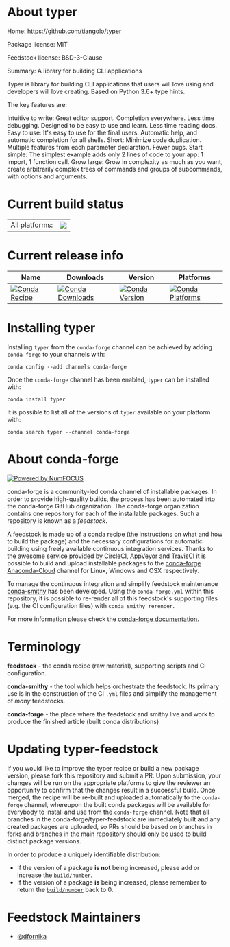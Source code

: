 About typer
===========

Home: https://github.com/tiangolo/typer

Package license: MIT

Feedstock license: BSD-3-Clause

Summary: A library for building CLI applications 

Typer is library for building CLI applications that users will love using and developers will love creating. Based on Python 3.6+ type hints.

The key features are:

Intuitive to write: Great editor support. Completion everywhere. Less time debugging. Designed to be easy to use and learn. Less time reading docs.
Easy to use: It's easy to use for the final users. Automatic help, and automatic completion for all shells.
Short: Minimize code duplication. Multiple features from each parameter declaration. Fewer bugs.
Start simple: The simplest example adds only 2 lines of code to your app: 1 import, 1 function call.
Grow large: Grow in complexity as much as you want, create arbitrarily complex trees of commands and groups of subcommands, with options and arguments.


Current build status
====================


<table><tr><td>All platforms:</td>
    <td>
      <a href="https://dev.azure.com/conda-forge/feedstock-builds/_build/latest?definitionId=9586&branchName=master">
        <img src="https://dev.azure.com/conda-forge/feedstock-builds/_apis/build/status/typer-feedstock?branchName=master">
      </a>
    </td>
  </tr>
</table>

Current release info
====================

| Name | Downloads | Version | Platforms |
| --- | --- | --- | --- |
| [![Conda Recipe](https://img.shields.io/badge/recipe-typer-green.svg)](https://anaconda.org/conda-forge/typer) | [![Conda Downloads](https://img.shields.io/conda/dn/conda-forge/typer.svg)](https://anaconda.org/conda-forge/typer) | [![Conda Version](https://img.shields.io/conda/vn/conda-forge/typer.svg)](https://anaconda.org/conda-forge/typer) | [![Conda Platforms](https://img.shields.io/conda/pn/conda-forge/typer.svg)](https://anaconda.org/conda-forge/typer) |

Installing typer
================

Installing `typer` from the `conda-forge` channel can be achieved by adding `conda-forge` to your channels with:

```
conda config --add channels conda-forge
```

Once the `conda-forge` channel has been enabled, `typer` can be installed with:

```
conda install typer
```

It is possible to list all of the versions of `typer` available on your platform with:

```
conda search typer --channel conda-forge
```


About conda-forge
=================

[![Powered by NumFOCUS](https://img.shields.io/badge/powered%20by-NumFOCUS-orange.svg?style=flat&colorA=E1523D&colorB=007D8A)](http://numfocus.org)

conda-forge is a community-led conda channel of installable packages.
In order to provide high-quality builds, the process has been automated into the
conda-forge GitHub organization. The conda-forge organization contains one repository
for each of the installable packages. Such a repository is known as a *feedstock*.

A feedstock is made up of a conda recipe (the instructions on what and how to build
the package) and the necessary configurations for automatic building using freely
available continuous integration services. Thanks to the awesome service provided by
[CircleCI](https://circleci.com/), [AppVeyor](https://www.appveyor.com/)
and [TravisCI](https://travis-ci.com/) it is possible to build and upload installable
packages to the [conda-forge](https://anaconda.org/conda-forge)
[Anaconda-Cloud](https://anaconda.org/) channel for Linux, Windows and OSX respectively.

To manage the continuous integration and simplify feedstock maintenance
[conda-smithy](https://github.com/conda-forge/conda-smithy) has been developed.
Using the ``conda-forge.yml`` within this repository, it is possible to re-render all of
this feedstock's supporting files (e.g. the CI configuration files) with ``conda smithy rerender``.

For more information please check the [conda-forge documentation](https://conda-forge.org/docs/).

Terminology
===========

**feedstock** - the conda recipe (raw material), supporting scripts and CI configuration.

**conda-smithy** - the tool which helps orchestrate the feedstock.
                   Its primary use is in the construction of the CI ``.yml`` files
                   and simplify the management of *many* feedstocks.

**conda-forge** - the place where the feedstock and smithy live and work to
                  produce the finished article (built conda distributions)


Updating typer-feedstock
========================

If you would like to improve the typer recipe or build a new
package version, please fork this repository and submit a PR. Upon submission,
your changes will be run on the appropriate platforms to give the reviewer an
opportunity to confirm that the changes result in a successful build. Once
merged, the recipe will be re-built and uploaded automatically to the
`conda-forge` channel, whereupon the built conda packages will be available for
everybody to install and use from the `conda-forge` channel.
Note that all branches in the conda-forge/typer-feedstock are
immediately built and any created packages are uploaded, so PRs should be based
on branches in forks and branches in the main repository should only be used to
build distinct package versions.

In order to produce a uniquely identifiable distribution:
 * If the version of a package **is not** being increased, please add or increase
   the [``build/number``](https://conda.io/docs/user-guide/tasks/build-packages/define-metadata.html#build-number-and-string).
 * If the version of a package **is** being increased, please remember to return
   the [``build/number``](https://conda.io/docs/user-guide/tasks/build-packages/define-metadata.html#build-number-and-string)
   back to 0.

Feedstock Maintainers
=====================

* [@dfornika](https://github.com/dfornika/)


